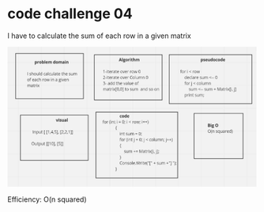 # code challenge 04
I have to calculate the sum of each row in a given matrix

![whiteboard image](SumOfMatrix.png)

Efficiency: O(n squared)